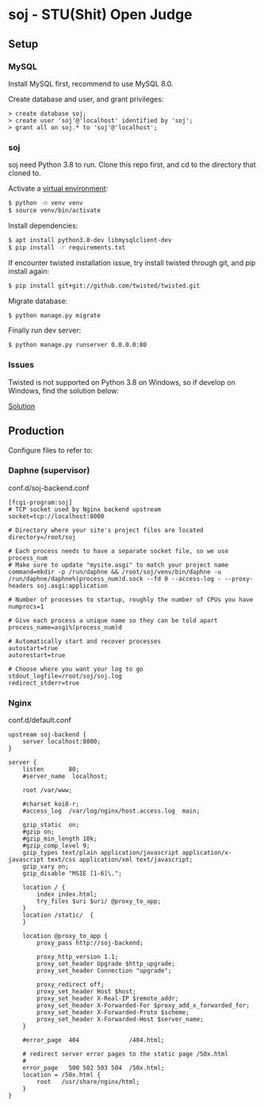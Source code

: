 # soj - STU(Shit) Open Judge

## Setup
### MySQL
Install MySQL first, recommend to use MySQL 8.0.

Create database and user, and grant privileges:
```
> create database soj;
> create user 'soj'@'localhost' identified by 'soj';
> grant all on soj.* to 'soj'@'localhost';
```

### soj
soj need Python 3.8 to run. Clone this repo first, and cd to the directory that cloned to.

Activate a [virtual environment](https://docs.python.org/3/library/venv.html):
```bash
$ python -m venv venv
$ source venv/bin/activate
```
Install dependencies:
```bash
$ apt install python3.8-dev libmysqlclient-dev
$ pip install -r requirements.txt
```
If encounter twisted installation issue, try install twisted through git, and pip install again:
```bash
$ pip install git+git://github.com/twisted/twisted.git
```
Migrate database:
```bash
$ python manage.py migrate
```
Finally run dev server:
```
$ python manage.py runserver 0.0.0.0:80
```
### Issues
Twisted is not supported on Python 3.8 on Windows, so if develop on Windows, find the solution below:

[Solution](https://stackoverflow.com/questions/58908293/i-keep-getting-notimplementederror-error-when-starting-django-server)

## Production
Configure files to refer to:
### Daphne (supervisor)
conf.d/soj-backend.conf
```
[fcgi-program:soj]
# TCP socket used by Nginx backend upstream
socket=tcp://localhost:8000

# Directory where your site's project files are located
directory=/root/soj

# Each process needs to have a separate socket file, so we use process_num
# Make sure to update "mysite.asgi" to match your project name
command=mkdir -p /run/daphne && /root/soj/venv/bin/daphne -u /run/daphne/daphne%(process_num)d.sock --fd 0 --access-log - --proxy-headers soj.asgi:application

# Number of processes to startup, roughly the number of CPUs you have
numprocs=1

# Give each process a unique name so they can be told apart
process_name=asgi%(process_num)d

# Automatically start and recover processes
autostart=true
autorestart=true

# Choose where you want your log to go
stdout_logfile=/root/soj/soj.log
redirect_stderr=true
```
### Nginx
conf.d/default.conf
```
upstream soj-backend {
    server localhost:8000;
}

server {
    listen       80;
    #server_name  localhost;

    root /var/www;

    #charset koi8-r;
    #access_log  /var/log/nginx/host.access.log  main;

    gzip_static  on;
    #gzip on;
    #gzip_min_length 10k;
    #gzip_comp_level 9;
    gzip_types text/plain application/javascript application/x-javascript text/css application/xml text/javascript;
    gzip_vary on;
    gzip_disable "MSIE [1-6]\.";

    location / {
        index index.html;
        try_files $uri $uri/ @proxy_to_app;
    }
    location /static/  {
    }

    location @proxy_to_app {
        proxy_pass http://soj-backend;

        proxy_http_version 1.1;
        proxy_set_header Upgrade $http_upgrade;
        proxy_set_header Connection "upgrade";

        proxy_redirect off;
        proxy_set_header Host $host;
        proxy_set_header X-Real-IP $remote_addr;
        proxy_set_header X-Forwarded-For $proxy_add_x_forwarded_for;
        proxy_set_header X-Forwarded-Proto $scheme;
        proxy_set_header X-Forwarded-Host $server_name;
    }

    #error_page  404              /404.html;

    # redirect server error pages to the static page /50x.html
    #
    error_page   500 502 503 504  /50x.html;
    location = /50x.html {
        root   /usr/share/nginx/html;
    }
}
```
